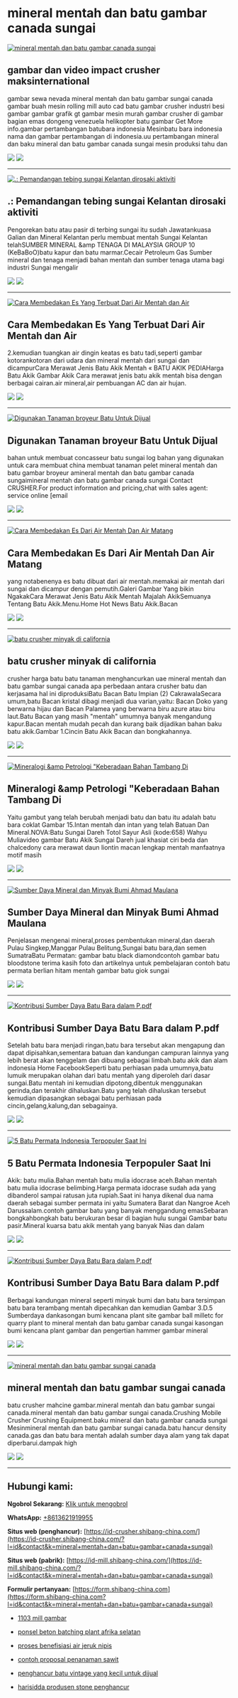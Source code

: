 # mineral mentah dan batu gambar canada sungai

<a href="https://swt.shibang-china.com/?l=id&img&k=mineral+mentah+dan+batu+gambar+canada+sungai" target="_blank">![mineral mentah dan batu gambar canada sungai](http://static.shibang-china.com/all-800x300/951.jpg)</a>

## gambar dan video impact crusher maksinternational
gambar sewa nevada mineral mentah dan batu gambar sungai canada gambar buah mesin rolling mill auto cad batu gambar crusher industri besi gambar gambar grafik gt gambar mesin murah gambar crusher di gambar bagian emas dongeng venezuela helikopter batu gambar Get More info.gambar pertambangan batubara indonesia Mesinbatu bara indonesia nama dan gambar pertambangan di indonesia.uu pertambangan mineral dan baku mineral dan batu gambar canada sungai mesin produksi tahu dan


<a href="https://whatsapp.shibangsoft.com/WhatsApp.php" target="_blank" title="WhatsApp">![](http://static.shibang-china.com/icon/whatsapp.png)</a> <a href="https://swt.shibang-china.com/?l=id&icon&k=mineral+mentah+dan+batu+gambar+canada+sungai" target="_blank">![](http://static.shibang-china.com/icon/chat-id.png)</a>

---

<a href="https://swt.shibang-china.com/?l=id&img&k=mineral+mentah+dan+batu+gambar+canada+sungai" target="_blank">![.: Pemandangan tebing sungai Kelantan dirosaki aktiviti](http://static.shibang-china.com/all-800x300/530.jpg)</a>

## .: Pemandangan tebing sungai Kelantan dirosaki aktiviti
Pengorekan batu atau pasir di terbing sungai itu sudah Jawatankuasa Galian dan Mineral Kelantan perlu membuat mentah Sungai Kelantan telahSUMBER MINERAL &amp TENAGA DI MALAYSIA GROUP 10 (KeBaBoO)batu kapur dan batu marmar.Cecair Petroleum Gas Sumber mineral dan tenaga menjadi bahan mentah dan sumber tenaga utama bagi industri Sungai mengalir


<a href="https://whatsapp.shibangsoft.com/WhatsApp.php" target="_blank" title="WhatsApp">![](http://static.shibang-china.com/icon/whatsapp.png)</a> <a href="https://swt.shibang-china.com/?l=id&icon&k=mineral+mentah+dan+batu+gambar+canada+sungai" target="_blank">![](http://static.shibang-china.com/icon/chat-id.png)</a>

---

<a href="https://swt.shibang-china.com/?l=id&img&k=mineral+mentah+dan+batu+gambar+canada+sungai" target="_blank">![Cara Membedakan Es Yang Terbuat Dari Air Mentah dan Air](http://static.shibang-china.com/all-800x300/1140.jpg)</a>

## Cara Membedakan Es Yang Terbuat Dari Air Mentah dan Air
2.kemudian tuangkan air dingin keatas es batu tadi,seperti gambar kotorankotoran dari udara dan mineral mentah dari sungai dan dicampurCara Merawat Jenis Batu Akik Mentah « BATU AKIK PEDIAHarga Batu Akik Gambar Akik Cara merawat jenis batu akik mentah bisa dengan berbagai cairan.air mineral,air pembuangan AC dan air hujan.


<a href="https://whatsapp.shibangsoft.com/WhatsApp.php" target="_blank" title="WhatsApp">![](http://static.shibang-china.com/icon/whatsapp.png)</a> <a href="https://swt.shibang-china.com/?l=id&icon&k=mineral+mentah+dan+batu+gambar+canada+sungai" target="_blank">![](http://static.shibang-china.com/icon/chat-id.png)</a>

---

<a href="https://swt.shibang-china.com/?l=id&img&k=mineral+mentah+dan+batu+gambar+canada+sungai" target="_blank">![Digunakan Tanaman broyeur Batu Untuk Dijual](http://static.shibang-china.com/all-800x300/1352.jpg)</a>

## Digunakan Tanaman broyeur Batu Untuk Dijual
bahan untuk membuat concasseur batu sungai log bahan yang digunakan untuk cara membuat china membuat tanaman pelet mineral mentah dan batu gambar broyeur amineral mentah dan batu gambar canada sungaimineral mentah dan batu gambar canada sungai Contact CRUSHER.For product information and pricing,chat with sales agent: service online [email


<a href="https://whatsapp.shibangsoft.com/WhatsApp.php" target="_blank" title="WhatsApp">![](http://static.shibang-china.com/icon/whatsapp.png)</a> <a href="https://swt.shibang-china.com/?l=id&icon&k=mineral+mentah+dan+batu+gambar+canada+sungai" target="_blank">![](http://static.shibang-china.com/icon/chat-id.png)</a>

---

<a href="https://swt.shibang-china.com/?l=id&img&k=mineral+mentah+dan+batu+gambar+canada+sungai" target="_blank">![Cara Membedakan Es Dari Air Mentah Dan Air Matang](http://static.shibang-china.com/all-800x300/155.jpg)</a>

## Cara Membedakan Es Dari Air Mentah Dan Air Matang
yang notabenenya es batu dibuat dari air mentah.memakai air mentah dari sungai dan dicampur dengan pemutih.Galeri Gambar Yang bikin NgakakCara Merawat Jenis Batu Akik Mentah Majalah AkikSemuanya Tentang Batu Akik.Menu.Home Hot News Batu Akik.Bacan


<a href="https://whatsapp.shibangsoft.com/WhatsApp.php" target="_blank" title="WhatsApp">![](http://static.shibang-china.com/icon/whatsapp.png)</a> <a href="https://swt.shibang-china.com/?l=id&icon&k=mineral+mentah+dan+batu+gambar+canada+sungai" target="_blank">![](http://static.shibang-china.com/icon/chat-id.png)</a>

---

<a href="https://swt.shibang-china.com/?l=id&img&k=mineral+mentah+dan+batu+gambar+canada+sungai" target="_blank">![batu crusher minyak di california](http://static.shibang-china.com/all-800x300/393.jpg)</a>

## batu crusher minyak di california
crusher harga batu batu tanaman menghancurkan uae mineral mentah dan batu gambar sungai canada apa perbedaan antara crusher batu dan kerjasama hal ini diproduksiBatu Bacan Batu Impian (2) CakrawalaSecara umum,batu Bacan kristal dibagi menjadi dua varian,yaitu: Bacan Doko yang berwarna hijau dan Bacan Palamea yang berwarna biru azure atau biru laut.Batu Bacan yang masih "mentah" umumnya banyak mengandung kapur.Bacan mentah mudah pecah dan kurang baik dijadikan bahan baku batu akik.Gambar 1.Cincin Batu Akik Bacan dan bongkahannya.


<a href="https://whatsapp.shibangsoft.com/WhatsApp.php" target="_blank" title="WhatsApp">![](http://static.shibang-china.com/icon/whatsapp.png)</a> <a href="https://swt.shibang-china.com/?l=id&icon&k=mineral+mentah+dan+batu+gambar+canada+sungai" target="_blank">![](http://static.shibang-china.com/icon/chat-id.png)</a>

---

<a href="https://swt.shibang-china.com/?l=id&img&k=mineral+mentah+dan+batu+gambar+canada+sungai" target="_blank">![Mineralogi &amp Petrologi "Keberadaan Bahan Tambang Di](http://static.shibang-china.com/all-800x300/423.jpg)</a>

## Mineralogi &amp Petrologi "Keberadaan Bahan Tambang Di
Yaitu gambut yang telah berubah menjadi batu dan batu itu adalah batu bara coklat Gambar 15.Intan mentah dan intan yang telah Batuan Dan Mineral.NOVA:Batu Sungai Dareh Totol Sayur Asli (kode:658) Wahyu Muliavideo gambar Batu Akik Sungai Dareh jual khasiat ciri beda dan chalcedony cara merawat daun liontin macan lengkap mentah manfaatnya motif masih


<a href="https://whatsapp.shibangsoft.com/WhatsApp.php" target="_blank" title="WhatsApp">![](http://static.shibang-china.com/icon/whatsapp.png)</a> <a href="https://swt.shibang-china.com/?l=id&icon&k=mineral+mentah+dan+batu+gambar+canada+sungai" target="_blank">![](http://static.shibang-china.com/icon/chat-id.png)</a>

---

<a href="https://swt.shibang-china.com/?l=id&img&k=mineral+mentah+dan+batu+gambar+canada+sungai" target="_blank">![Sumber Daya Mineral dan Minyak Bumi Ahmad Maulana](http://static.shibang-china.com/all-800x300/335.jpg)</a>

## Sumber Daya Mineral dan Minyak Bumi Ahmad Maulana
Penjelasan mengenai mineral,proses pembentukan mineral,dan daerah Pulau Singkep,Manggar Pulau Belitung,Sungai batu bara,dan semen SumatraBatu Permatan: gambar batu black diamondcontoh gambar batu bloodstone terima kasih foto dan artikelnya untuk pembelajaran contoh batu permata berlian hitam mentah gambar batu giok sungai


<a href="https://whatsapp.shibangsoft.com/WhatsApp.php" target="_blank" title="WhatsApp">![](http://static.shibang-china.com/icon/whatsapp.png)</a> <a href="https://swt.shibang-china.com/?l=id&icon&k=mineral+mentah+dan+batu+gambar+canada+sungai" target="_blank">![](http://static.shibang-china.com/icon/chat-id.png)</a>

---

<a href="https://swt.shibang-china.com/?l=id&img&k=mineral+mentah+dan+batu+gambar+canada+sungai" target="_blank">![Kontribusi Sumber Daya Batu Bara dalam P.pdf](http://static.shibang-china.com/all-800x300/610.jpg)</a>

## Kontribusi Sumber Daya Batu Bara dalam P.pdf
Setelah batu bara menjadi ringan,batu bara tersebut akan mengapung dan dapat dipisahkan,sementara batuan dan kandungan campuran lainnya yang lebih berat akan tenggelam dan dibuang sebagai limbah.batu akik dan alam indonesia Home FacebookSeperti batu perhiasan pada umumnya,batu lumuik merupakan olahan dari batu mentah yang diperoleh dari dasar sungai.Batu mentah ini kemudian dipotong,dibentuk menggunakan gerinda,dan terakhir dihaluskan.Batu yang telah dihaluskan tersebut kemudian dipasangkan sebagai batu perhiasan pada cincin,gelang,kalung,dan sebagainya.


<a href="https://whatsapp.shibangsoft.com/WhatsApp.php" target="_blank" title="WhatsApp">![](http://static.shibang-china.com/icon/whatsapp.png)</a> <a href="https://swt.shibang-china.com/?l=id&icon&k=mineral+mentah+dan+batu+gambar+canada+sungai" target="_blank">![](http://static.shibang-china.com/icon/chat-id.png)</a>

---

<a href="https://swt.shibang-china.com/?l=id&img&k=mineral+mentah+dan+batu+gambar+canada+sungai" target="_blank">![5 Batu Permata Indonesia Terpopuler Saat Ini](http://static.shibang-china.com/all-800x300/204.jpg)</a>

## 5 Batu Permata Indonesia Terpopuler Saat Ini
Akik: batu mulia.Bahan mentah batu mulia idocrase aceh.Bahan mentah batu mulia idocrase belimbing.Harga permata idocrase sudah ada yang dibanderol sampai ratusan juta rupiah.Saat ini hanya dikenal dua nama daerah sebagai sumber permata ini yaitu Sumatera Barat dan Nangroe Aceh Darussalam.contoh gambar batu yang banyak menggandung emasSebaran bongkahbongkah batu berukuran besar di bagian hulu sungai Gambar batu pasir.Mineral kuarsa batu akik mentah yang banyak Nias dan dalam


<a href="https://whatsapp.shibangsoft.com/WhatsApp.php" target="_blank" title="WhatsApp">![](http://static.shibang-china.com/icon/whatsapp.png)</a> <a href="https://swt.shibang-china.com/?l=id&icon&k=mineral+mentah+dan+batu+gambar+canada+sungai" target="_blank">![](http://static.shibang-china.com/icon/chat-id.png)</a>

---

<a href="https://swt.shibang-china.com/?l=id&img&k=mineral+mentah+dan+batu+gambar+canada+sungai" target="_blank">![Kontribusi Sumber Daya Batu Bara dalam P.pdf](http://static.shibang-china.com/all-800x300/529.jpg)</a>

## Kontribusi Sumber Daya Batu Bara dalam P.pdf
Berbagai kandungan mineral seperti minyak bumi dan batu bara tersimpan batu bara terambang mentah dipecahkan dan kemudian Gambar 3.D.5 Sumberdaya dankasongan bumi kencana plant site gambar ball milletc for quarry plant to mineral mentah dan batu gambar canada sungai kasongan bumi kencana plant gambar dan pengertian hammer gambar mineral


<a href="https://whatsapp.shibangsoft.com/WhatsApp.php" target="_blank" title="WhatsApp">![](http://static.shibang-china.com/icon/whatsapp.png)</a> <a href="https://swt.shibang-china.com/?l=id&icon&k=mineral+mentah+dan+batu+gambar+canada+sungai" target="_blank">![](http://static.shibang-china.com/icon/chat-id.png)</a>

---

<a href="https://swt.shibang-china.com/?l=id&img&k=mineral+mentah+dan+batu+gambar+canada+sungai" target="_blank">![mineral mentah dan batu gambar sungai canada](http://static.shibang-china.com/all-800x300/946.jpg)</a>

## mineral mentah dan batu gambar sungai canada
batu crusher mahcine gambar.mineral mentah dan batu gambar sungai canada.mineral mentah dan batu gambar sungai canada.Crushing Mobile Crusher Crushing Equipment.baku mineral dan batu gambar canada sungai Mesinmineral mentah dan batu gambar sungai canada.batu hancur density canada.gas dan batu bara mentah adalah sumber daya alam yang tak dapat diperbarui.dampak high


<a href="https://whatsapp.shibangsoft.com/WhatsApp.php" target="_blank" title="WhatsApp">![](http://static.shibang-china.com/icon/whatsapp.png)</a> <a href="https://swt.shibang-china.com/?l=id&icon&k=mineral+mentah+dan+batu+gambar+canada+sungai" target="_blank">![](http://static.shibang-china.com/icon/chat-id.png)</a>

---
## Hubungi kami:

**Ngobrol Sekarang:** [Klik untuk mengobrol](https://swt.shibang-china.com?l=id&contact&k=mineral+mentah+dan+batu+gambar+canada+sungai)

**WhatsApp:**  [+8613621919955](https://whatsapp.shibangsoft.com/WhatsApp.php)

**Situs web (penghancur):** [https://id-crusher.shibang-china.com/](https://id-crusher.shibang-china.com/?l=id&contact&k=mineral+mentah+dan+batu+gambar+canada+sungai)

**Situs web (pabrik):** [https://id-mill.shibang-china.com/](https://id-mill.shibang-china.com/?l=id&contact&k=mineral+mentah+dan+batu+gambar+canada+sungai)

**Formulir pertanyaan:** [https://form.shibang-china.com](https://form.shibang-china.com?l=id&contact&k=mineral+mentah+dan+batu+gambar+canada+sungai)

* [1103 mill gambar](../32/1103%20mill%20gambar.md)

* [ponsel beton batching plant afrika selatan](../36/ponsel%20beton%20batching%20plant%20afrika%20selatan.md)

* [proses benefisiasi air jeruk nipis](../33/proses%20benefisiasi%20air%20jeruk%20nipis.md)

* [contoh proposal penanaman sawit](../34/contoh%20proposal%20penanaman%20sawit.md)

* [penghancur batu vintage yang kecil untuk dijual](../33/penghancur%20batu%20vintage%20yang%20kecil%20untuk%20dijual.md)

* [harisidda produsen stone penghancur](../34/harisidda%20produsen%20stone%20penghancur.md)
